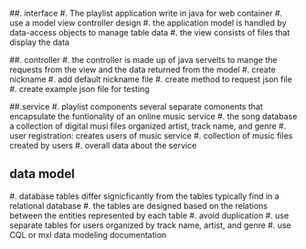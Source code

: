 ##. interface
#. The playlist application write in java for web container
#. use a model view controller design
#. the application model is handled by data-access objects to manage table data
#. the view consists of files that display the data

##. controller
#. the controller is made up of java servelts to mange the requests from the view and the data returned from the model
#. create nickname
#. add default nickname file
#. create method to request json file
#. create example json file for testing

##.service
#. playlist components several separate comonents that encapsulate the funtionality of an online music service
#. the song database a collection of digital musi files organized artist, track name, and genre
#. user registration: creates users of music service
#. collection of music files created by users
#. overall data about the service

## data model
#. database tables differ signicficantly from the tables typically find in a relational database
#. the tables are designed based on the relations between the entities represented by each table
#. avoid duplication
#. use separate tables for users organized by track name, artist, and genre
#. use CQL or mxl data modeling documentation

